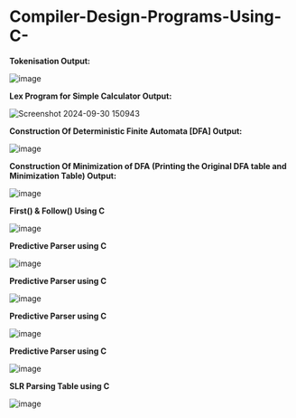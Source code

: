 # Compiler-Design-Programs-Using-C-
**Tokenisation Output:**














![image](https://github.com/user-attachments/assets/ecf7a7fc-0bfb-4cce-83fc-67ec40334e8f) 




**Lex Program for Simple Calculator Output:**















 ![Screenshot 2024-09-30 150943](https://github.com/user-attachments/assets/ea111d9a-c47f-4de3-9403-840d99bfff39)




**Construction Of Deterministic Finite Automata [DFA] Output:**















 ![image](https://github.com/user-attachments/assets/d2b39328-3e96-4ddb-b859-07fbcc7be517)




**Construction Of Minimization of DFA (Printing the Original DFA table and Minimization Table) Output:**















![image](https://github.com/user-attachments/assets/dfadf3db-a85d-4322-807b-5c6ae8a17b4a)




**First() & Follow() Using C**















![image](https://github.com/user-attachments/assets/c7808904-5445-4137-911a-5d7b67de2ad5)




**Predictive Parser using C**















![image](https://github.com/user-attachments/assets/afd4749c-c47e-4aca-b61e-465b888ebbfb)




**Predictive Parser using C**















![image](https://github.com/user-attachments/assets/afd4749c-c47e-4aca-b61e-465b888ebbfb)




**Predictive Parser using C**















![image](https://github.com/user-attachments/assets/afd4749c-c47e-4aca-b61e-465b888ebbfb)




**Predictive Parser using C**















![image](https://github.com/user-attachments/assets/afd4749c-c47e-4aca-b61e-465b888ebbfb)




**SLR Parsing Table using C**















![image](https://github.com/user-attachments/assets/86895d08-77d1-4b30-bc40-53cc5a9c1230)
